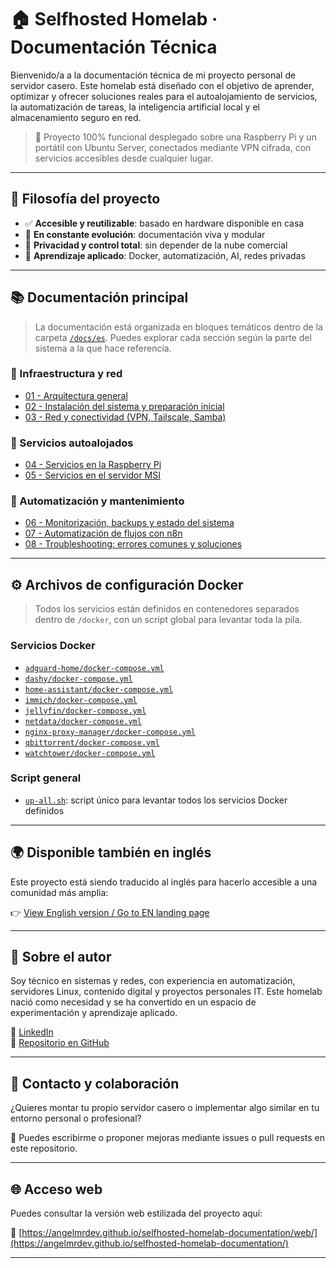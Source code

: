 # 🏠 Selfhosted Homelab · Documentación Técnica

Bienvenido/a a la documentación técnica de mi proyecto personal de servidor casero. Este homelab está diseñado con el objetivo de aprender, optimizar y ofrecer soluciones reales para el autoalojamiento de servicios, la automatización de tareas, la inteligencia artificial local y el almacenamiento seguro en red.

> 🔧 Proyecto 100% funcional desplegado sobre una Raspberry Pi y un portátil con Ubuntu Server, conectados mediante VPN cifrada, con servicios accesibles desde cualquier lugar.

---

## 🧠 Filosofía del proyecto

- ✅ **Accesible y reutilizable**: basado en hardware disponible en casa
- 🧪 **En constante evolución**: documentación viva y modular
- 🔐 **Privacidad y control total**: sin depender de la nube comercial
- 🧰 **Aprendizaje aplicado**: Docker, automatización, AI, redes privadas

---

## 📚 Documentación principal

> La documentación está organizada en bloques temáticos dentro de la carpeta [`/docs/es`](docs/es/). Puedes explorar cada sección según la parte del sistema a la que hace referencia.

### 🔧 Infraestructura y red
- [01 - Arquitectura general](docs/es/01-arquitectura-general.md)
- [02 - Instalación del sistema y preparación inicial](docs/es/02-instalacion-y-sistema.md)
- [03 - Red y conectividad (VPN, Tailscale, Samba)](docs/es/03-red-y-conectividad.md)

### 💾 Servicios autoalojados
- [04 - Servicios en la Raspberry Pi](docs/es/04-servicios-pi.md)
- [05 - Servicios en el servidor MSI](docs/es/05-servicios-msi.md)

### 🧠 Automatización y mantenimiento
- [06 - Monitorización, backups y estado del sistema](docs/es/06-monitorizacion.md)
- [07 - Automatización de flujos con n8n](docs/es/07-automatizacion.md)
- [08 - Troubleshooting: errores comunes y soluciones](docs/es/08-troubleshooting.md)

---

## ⚙️ Archivos de configuración Docker

> Todos los servicios están definidos en contenedores separados dentro de `/docker`, con un script global para levantar toda la pila.

### Servicios Docker
- [`adguard-home/docker-compose.yml`](docker/adguard-home/docker-compose.yml)
- [`dashy/docker-compose.yml`](docker/dashy/docker-compose.yml)
- [`home-assistant/docker-compose.yml`](docker/home-assistant/docker-compose.yml)
- [`immich/docker-compose.yml`](docker/immich/docker-compose.yml)
- [`jellyfin/docker-compose.yml`](docker/jellyfin/docker-compose.yml)
- [`netdata/docker-compose.yml`](docker/netdata/docker-compose.yml)
- [`nginx-proxy-manager/docker-compose.yml`](docker/nginx-proxy-manager/docker-compose.yml)
- [`qbittorrent/docker-compose.yml`](docker/qbittorrent/docker-compose.yml)
- [`watchtower/docker-compose.yml`](docker/watchtower/docker-compose.yml)

### Script general
- [`up-all.sh`](docker/up-all.sh): script único para levantar todos los servicios Docker definidos

---

## 🌍 Disponible también en inglés

Este proyecto está siendo traducido al inglés para hacerlo accesible a una comunidad más amplia:

👉 [View English version / Go to EN landing page](/readme-en.md)

---

## 📌 Sobre el autor

Soy técnico en sistemas y redes, con experiencia en automatización, servidores Linux, contenido digital y proyectos personales IT. Este homelab nació como necesidad y se ha convertido en un espacio de experimentación y aprendizaje aplicado.

🔗 [LinkedIn](https://www.linkedin.com/in/angelmr2711/)  
🔗 [Repositorio en GitHub](https://github.com/angelmrdev/selfhosted-homelab-documentation)

---

## 💬 Contacto y colaboración

¿Quieres montar tu propio servidor casero o implementar algo similar en tu entorno personal o profesional?

📩 Puedes escribirme o proponer mejoras mediante issues o pull requests en este repositorio.

---

## 🌐 Acceso web

Puedes consultar la versión web estilizada del proyecto aquí:

🔗 [https://angelmrdev.github.io/selfhosted-homelab-documentation/web/](https://angelmrdev.github.io/selfhosted-homelab-documentation/)

---